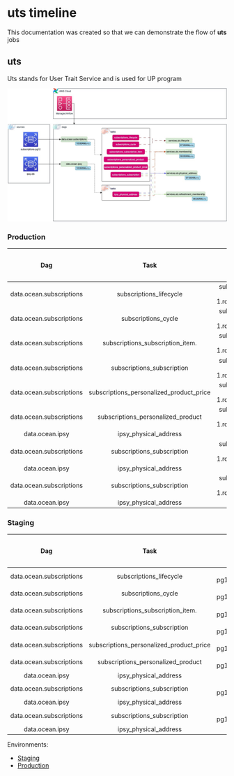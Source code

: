 # uts timeline

This documentation was created so that we can demonstrate the flow of **uts** jobs

## uts

Uts stands for User Trait Service and is used for UP program

![uts diagram](https://github.com/SevenOS/diagrams/blob/main/aws/bfa/uts/uts.jpg)

### Production

| Dag                           | Task                                     |    Source db         |    Sink Dag                           | Dag Update Hour (utc) | Sink Dag Update Hour (utc) |
| :----:                        |    :----:                                |     :----:           |     :----:                            | :----: | :----: |
| data.ocean.subscriptions      | subscriptions_lifecycle                  | subscriptions-prod-pg12.cluster-c6xs3p3jkysv.us-east-1.rds.amazonaws.com.subscriptions   | services.uts.lifecycle                | 10:00AM | 07:00AM |
| data.ocean.subscriptions      | subscriptions_cycle                      | subscriptions-prod-pg12.cluster-c6xs3p3jkysv.us-east-1.rds.amazonaws.com.subscriptions   | services.uts.lifecycle                | 10:00AM | 07:00AM |
| data.ocean.subscriptions      | subscriptions_subscription_item.         | subscriptions-prod-pg12.cluster-c6xs3p3jkysv.us-east-1.rds.amazonaws.com.subscriptions   | services.uts.membership               | 10:00AM | 06:00AM |
| data.ocean.subscriptions      | subscriptions_subscription               | subscriptions-prod-pg12.cluster-c6xs3p3jkysv.us-east-1.rds.amazonaws.com.subscriptions   | services.uts.membership               | 10:00AM | 06:00AM |
| data.ocean.subscriptions      | subscriptions_personalized_product_price | subscriptions-prod-pg12.cluster-c6xs3p3jkysv.us-east-1.rds.amazonaws.com.subscriptions   | services.uts.membership               | 10:00AM | 06:00AM |
| data.ocean.subscriptions      | subscriptions_personalized_product       | subscriptions-prod-pg12.cluster-c6xs3p3jkysv.us-east-1.rds.amazonaws.com.subscriptions   | services.uts.membership               | 10:00AM | 06:00AM |
| data.ocean.ipsy               | ipsy_physical_address                    | db-ro.prod.ipsy.com.ipsy                                                                                         | services.uts.membership               | 10:00AM | 06:00AM |
| data.ocean.subscriptions      | subscriptions_subscription               | subscriptions-prod-pg12.cluster-c6xs3p3jkysv.us-east-1.rds.amazonaws.com.subscriptions   | services.uts.physical_address         | 10:00AM | 07:30AM |
| data.ocean.ipsy               | ipsy_physical_address                    | db-ro.prod.ipsy.com.ipsy                                                                                         | services.uts.physical_address         | 10:00AM | 07:30AM |
| data.ocean.subscriptions      | subscriptions_subscription               | subscriptions-prod-pg12.cluster-c6xs3p3jkysv.us-east-1.rds.amazonaws.com.subscriptions   | services.uts.refreshment_membership   | 10:00AM | 06:30AM |
| data.ocean.ipsy               | ipsy_physical_address                    | db-ro.prod.ipsy.com.ipsy                                                                                         | services.uts.refreshment_membership   | 10:00AM | 06:30AM |

### Staging

| Dag                           | Task                                     |    Source db         |    Sink Dag                           | Dag Update Hour (utc) | Sink Dag Update Hour (utc) |
| :----:                        |    :----:                                |     :----:           |     :----:                            | :----: | :----: |
| data.ocean.subscriptions      | subscriptions_lifecycle                  |  db-subscriptions-pg12.staging.ipsy.com.subscriptions  | services.uts.lifecycle                | 10:00AM | 07:00AM |
| data.ocean.subscriptions      | subscriptions_cycle                      |  db-subscriptions-pg12.staging.ipsy.com.subscriptions  | services.uts.lifecycle                | 10:00AM | 07:00AM |
| data.ocean.subscriptions      | subscriptions_subscription_item.         |  db-subscriptions-pg12.staging.ipsy.com.subscriptions  | services.uts.membership               | 10:00AM | 06:00AM |
| data.ocean.subscriptions      | subscriptions_subscription               |  db-subscriptions-pg12.staging.ipsy.com.subscriptions  | services.uts.membership               | 10:00AM | 06:00AM |
| data.ocean.subscriptions      | subscriptions_personalized_product_price |  db-subscriptions-pg12.staging.ipsy.com.subscriptions  | services.uts.membership               | 10:00AM | 06:00AM |
| data.ocean.subscriptions      | subscriptions_personalized_product       |  db-subscriptions-pg12.staging.ipsy.com.subscriptions  | services.uts.membership               | 10:00AM | 06:00AM |
| data.ocean.ipsy               | ipsy_physical_address                    |  db-ro.staging.ipsy.com.ipsy                           | services.uts.membership               | 10:00AM | 06:00AM |
| data.ocean.subscriptions      | subscriptions_subscription               |  db-subscriptions-pg12.staging.ipsy.com.subscriptions  | services.uts.physical_address         | 10:00AM | 07:30AM |
| data.ocean.ipsy               | ipsy_physical_address                    |  db-ro.staging.ipsy.com.ipsy                           | services.uts.physical_address         | 10:00AM | 07:30AM |
| data.ocean.subscriptions      | subscriptions_subscription               |  db-subscriptions-pg12.staging.ipsy.com.subscriptions  | services.uts.refreshment_membership   | 10:00AM | 06:30AM |
| data.ocean.ipsy               | ipsy_physical_address                    |  db-ro.staging.ipsy.com.ipsy                           | services.uts.refreshment_membership   | 10:00AM | 06:30AM |

Environments:
- [Staging](https://0e5dd8e5-ae22-4f7c-9edb-1a22f1ab84ee.c27.us-east-1.airflow.amazonaws.com/home)
- [Production](https://74b87fd5-075d-478a-9678-a5223fa7de70.c1.us-east-1.airflow.amazonaws.com/home)
